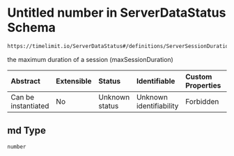 # Untitled number in ServerDataStatus Schema

```txt
https://timelimit.io/ServerDataStatus#/definitions/ServerSessionDurationItem/properties/md
```

the maximum duration of a session (maxSessionDuration)

| Abstract            | Extensible | Status         | Identifiable            | Custom Properties | Additional Properties | Access Restrictions | Defined In                                                                            |
| :------------------ | :--------- | :------------- | :---------------------- | :---------------- | :-------------------- | :------------------ | :------------------------------------------------------------------------------------ |
| Can be instantiated | No         | Unknown status | Unknown identifiability | Forbidden         | Allowed               | none                | [ServerDataStatus.schema.json\*](ServerDataStatus.schema.json "open original schema") |

## md Type

`number`
